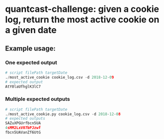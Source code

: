 # quantcast-challenge: given a cookie log, return the most active cookie on a given date 

## Example usage: 

### One expected output 
```python
# script filePath targetDate
./most_active_cookie cookie_log.csv -d 2018-12-09
# expected output 
AtY0laUfhglK3lC7
```

### Multiple expected outputs
```python
# script filePath targetDate
./most_active_cookie.py cookie_log.csv -d 2018-12-08
# expected outputs
SAZuXPGUrfbcn5UA
4sMM2LxV07bPJzwf
fbcn5UAVanZf6UtG
```



